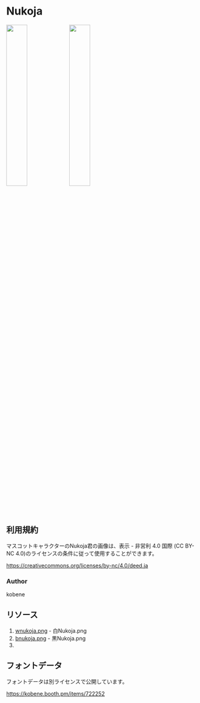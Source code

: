 # Nukoja

<img width="33%" src="https://raw.githubusercontent.com/nekonium/nekonium.github.io/master/resources.image/nukoja/wnukoja.png"/><img width="33%" src="https://raw.githubusercontent.com/nekonium/nekonium.github.io/master/resources.image/nukoja/bnukoja.png"/>


## 利用規約

マスコットキャラクターのNukoja君の画像は、表示 - 非営利 4.0 国際 (CC BY-NC 4.0)のライセンスの条件に従って使用することができます。

https://creativecommons.org/licenses/by-nc/4.0/deed.ja

### Author
kobene 


## リソース
1. <a href="https://raw.githubusercontent.com/nekonium/nekonium.github.io/master/resources.image/nukoja/wnukoja.png">wnukoja.png</a> - 白Nukoja.png
2. <a href="https://raw.githubusercontent.com/nekonium/nekonium.github.io/master/resources.image/nukoja/bnukoja.png">bnukoja.png</a> - 黒Nukoja.png
3.



## フォントデータ

フォントデータは別ライセンスで公開しています。

https://kobene.booth.pm/items/722252

